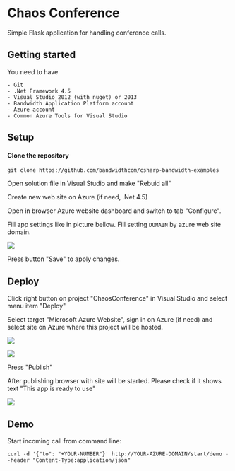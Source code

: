 # Chaos Conference

Simple Flask application for handling conference calls.


## Getting started

You need to have

    - Git
    - .Net Framework 4.5
    - Visual Studio 2012 (with nuget) or 2013
    - Bandwidth Application Platform account
    - Azure account
    - Common Azure Tools for Visual Studio


## Setup

#### Clone the repository

```console
git clone https://github.com/bandwidthcom/csharp-bandwidth-examples
```
Open solution file in Visual Studio and make "Rebuid all"

Create new web site on Azure (if need, .Net 4.5)

Open in browser Azure website dashboard and switch to tab "Configure".

Fill app settings like in picture bellow. Fill setting `DOMAIN` by azure web site domain.

![](https://github.com/github/bandwidthcom/csharp-bandwidth-examples/master/images/chaos-conference-config.png)

Press button "Save" to apply changes.

## Deploy

Click right button on project "ChaosConference" in Visual Studio and select menu item "Deploy"

Select target "Microsoft Azure Website", sign in on Azure (if need) and select site on Azure where this project will be hosted.

![](https://github.com/github/bandwidthcom/csharp-bandwidth-examples/master/images/select-target.png)

![](https://github.com/github/bandwidthcom/csharp-bandwidth-examples/master/images/select-site.png)

Press "Publish"

After publishing browser with site will be started. Please check if it shows text "This app is ready to use"

![](https://github.com/github/bandwidthcom/csharp-bandwidth-examples/master/images/ready.png)

## Demo

Start incoming call from command line:

```console
curl -d '{"to": "+YOUR-NUMBER"}' http://YOUR-AZURE-DOMAIN/start/demo --header "Content-Type:application/json"
```
